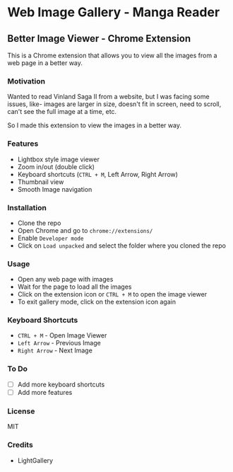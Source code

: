 # Web Image Gallery - Manga Reader
## Better Image Viewer - Chrome Extension

This is a Chrome extension that allows you to view all the images from a web page in a better way.

### Motivation
Wanted to read Vinland Saga II from a website, but I was facing some issues, like- images are larger in size, doesn't fit in screen, need to scroll, can't see the full image at a time, etc.

So I made this extension to view the images in a better way.

### Features
- Lightbox style image viewer 
- Zoom in/out (double click)
- Keyboard shortcuts (`CTRL + M`, Left Arrow, Right Arrow)
- Thumbnail view
- Smooth Image navigation 

### Installation
- Clone the repo
- Open Chrome and go to `chrome://extensions/`
- Enable `Developer mode`
- Click on `Load unpacked` and select the folder where you cloned the repo

### Usage
- Open any web page with images
- Wait for the page to load all the images
- Click on the extension icon or `CTRL + M` to open the image viewer
- To exit gallery mode, click on the extension icon again

### Keyboard Shortcuts
- `CTRL + M` - Open Image Viewer
- `Left Arrow` - Previous Image
- `Right Arrow` - Next Image

### To Do
- [ ] Add more keyboard shortcuts
- [ ] Add more features

### License
MIT

### Credits
- LightGallery
